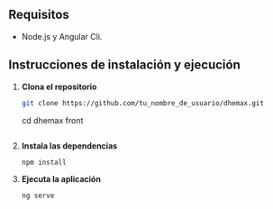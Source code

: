 ## Requisitos

- Node.js y Angular Cli.

## Instrucciones de instalación y ejecución

1. **Clona el repositorio**

   ```bash
   git clone https://github.com/tu_nombre_de_usuario/dhemax.git

   ```
   cd dhemax front
   ```

3. **Instala las dependencias**

   ```
   npm install
   ```
4. **Ejecuta la aplicación**

   ```
   ng serve
   ```